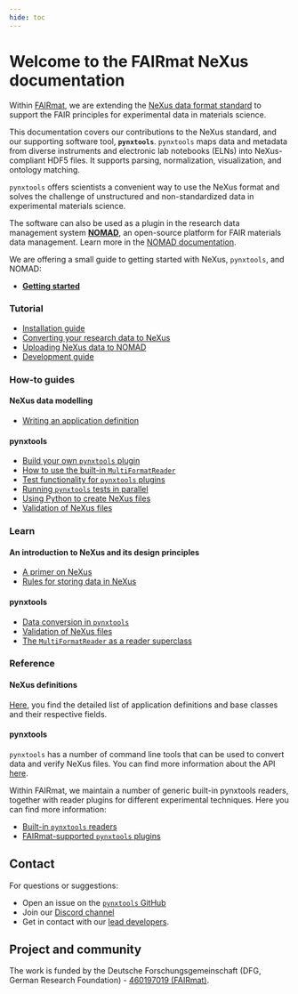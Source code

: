 ```yaml
---
hide: toc
---
```


# Welcome to the FAIRmat NeXus documentation

<!-- A single sentence that says what the product is, succinctly and memorably -->
Within [FAIRmat](https://www.fairmat-nfdi.eu/fairmat/), we are extending the [NeXus data format standard](https://www.nexusformat.org/) to support the FAIR principles for experimental data in materials science.

<!-- A paragraph of one to three short sentences, that describe what the product does. -->
This documentation covers our contributions to the NeXus standard, and our supporting software tool, **`pynxtools`**. `pynxtools` maps data and metadata from diverse instruments and electronic lab notebooks (ELNs) into NeXus-compliant HDF5 files. It supports parsing, normalization, visualization, and ontology matching.

<!-- A third paragraph of similar length, this time explaining what need the product meets -->
`pynxtools` offers scientists a convenient way to use the NeXus format and solves the challenge of unstructured and non-standardized data in experimental materials science. 

<!-- Finally, a paragraph that describes whom the product is useful for. -->
The software can also be used as a plugin in the research data management system [**NOMAD**](https://nomad-lab.eu/nomad-lab/), an open-source platform for FAIR materials data management. Learn more in the [NOMAD documentation](https://nomad-lab.eu/prod/v1/staging/docs/).

We are offering a small guide to getting started with NeXus, `pynxtools`, and NOMAD:

- [**Getting started**](getting-started.md)

<div markdown="block" class="home-grid">
<div markdown="block">


### Tutorial

- [Installation guide](tutorial/installation.md)
- [Converting your research data to NeXus](tutorial/converting-data-to-nexus.md)
- [Uploading NeXus data to NOMAD](tutorial/nexus-to-nomad.md)
- [Development guide](tutorial/contributing.md)

</div>
<div markdown="block">

### How-to guides

#### NeXus data modelling

- [Writing an application definition](how-tos/nexus/writing-an-appdef.md)
<!-- - [Using multiple application definitions](how-tos/nexus/using-multiple-appdefs.md) -->
<!-- - [Representing experimental geometries](how-tos/nexus/transformations.md) -->

#### pynxtools

- [Build your own `pynxtools` plugin](how-tos/pynxtools/build-a-plugin.md)
- [How to use the built-in `MultiFormatReader`](how-tos/pynxtools/use-multi-format-reader.md)
- [Test functionality for `pynxtools` plugins](how-tos/pynxtools/using-pynxtools-test-framework.md)
- [Running `pynxtools` tests in parallel](how-tos/pynxtools/run-tests-in-parallel.md)
- [Using Python to create NeXus files](how-tos/pynxtools/create-nexus-files-by-python.md)
- [Validation of NeXus files](how-tos/pynxtools/validate-nexus-files.md)

</div>

<div markdown="block">

### Learn

#### An introduction to NeXus and its design principles

- [A primer on NeXus](learn/nexus/nexus-primer.md)
- [Rules for storing data in NeXus](learn/nexus/nexus-rules.md)
<!-- - [The concept of multiple application definitions](learn/multiple-appdefs.md) -->

#### pynxtools

- [Data conversion in `pynxtools`](learn/pynxtools/dataconverter-and-readers.md)
- [Validation of NeXus files](learn/pynxtools/nexus-validation.md)
- [The `MultiFormatReader` as a reader superclass](learn/pynxtools/multi-format-reader.md)

</div>
<div markdown="block">

### Reference

#### NeXus definitions

[Here](reference/definitions.md), you find the detailed list of application definitions and base classes and their respective fields.

#### pynxtools

`pynxtools` has a number of command line tools that can be used to convert data and verify NeXus files. You can find more information about the API [here](reference/cli-api.md).

Within FAIRmat, we maintain a number of generic built-in pynxtools readers, together with reader plugins for different experimental techniques. Here you can find more information:

- [Built-in `pynxtools` readers](reference/built-in-readers.md)
- [FAIRmat-supported `pynxtools` plugins](reference/plugins.md)


</div>
</div>

<h2> Contact </h2>

For questions or suggestions:

- Open an issue on the [`pynxtools` GitHub](https://github.com/FAIRmat-NFDI/pynxtools/issues)
- Join our [Discord channel ](https://discord.gg/Gyzx3ukUw8)
- Get in contact with our [lead developers](contact.md).

<h2>Project and community</h2>

The work is funded by the Deutsche Forschungsgemeinschaft (DFG, German Research Foundation) - [460197019 (FAIRmat)](https://gepris.dfg.de/gepris/projekt/460197019?language=en).